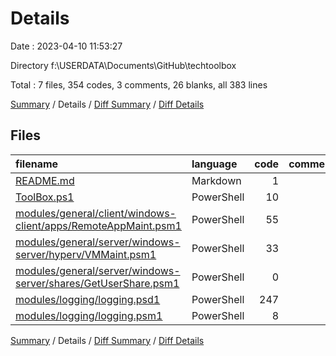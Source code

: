 # Details

Date : 2023-04-10 11:53:27

Directory f:\\USERDATA\\Documents\\GitHub\\techtoolbox

Total : 7 files,  354 codes, 3 comments, 26 blanks, all 383 lines

[Summary](results.md) / Details / [Diff Summary](diff.md) / [Diff Details](diff-details.md)

## Files
| filename | language | code | comment | blank | total |
| :--- | :--- | ---: | ---: | ---: | ---: |
| [README.md](/README.md) | Markdown | 1 | 0 | 0 | 1 |
| [ToolBox.ps1](/ToolBox.ps1) | PowerShell | 10 | 0 | 2 | 12 |
| [modules/general/client/windows-client/apps/RemoteAppMaint.psm1](/modules/general/client/windows-client/apps/RemoteAppMaint.psm1) | PowerShell | 55 | 2 | 14 | 71 |
| [modules/general/server/windows-server/hyperv/VMMaint.psm1](/modules/general/server/windows-server/hyperv/VMMaint.psm1) | PowerShell | 33 | 1 | 7 | 41 |
| [modules/general/server/windows-server/shares/GetUserShare.psm1](/modules/general/server/windows-server/shares/GetUserShare.psm1) | PowerShell | 0 | 0 | 1 | 1 |
| [modules/logging/logging.psd1](/modules/logging/logging.psd1) | PowerShell | 247 | 0 | 0 | 247 |
| [modules/logging/logging.psm1](/modules/logging/logging.psm1) | PowerShell | 8 | 0 | 2 | 10 |

[Summary](results.md) / Details / [Diff Summary](diff.md) / [Diff Details](diff-details.md)